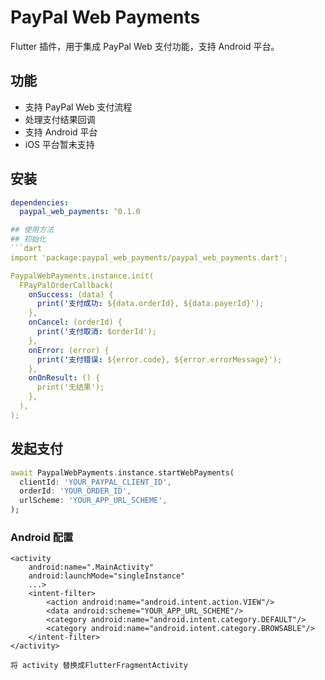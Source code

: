 # PayPal Web Payments

Flutter 插件，用于集成 PayPal Web 支付功能，支持 Android  平台。

## 功能

- 支持 PayPal Web 支付流程
- 处理支付结果回调
- 支持 Android 平台
- iOS 平台暂未支持

## 安装

```yaml
dependencies:
  paypal_web_payments: ^0.1.0

## 使用方法
## 初始化
```dart
import 'package:paypal_web_payments/paypal_web_payments.dart';

PaypalWebPayments.instance.init(
  FPayPalOrderCallback(
    onSuccess: (data) {
      print('支付成功: ${data.orderId}, ${data.payerId}');
    },
    onCancel: (orderId) {
      print('支付取消: $orderId');
    },
    onError: (error) {
      print('支付错误: ${error.code}, ${error.errorMessage}');
    },
    onOnResult: () {
      print('无结果');
    },
  ),
);
```

## 发起支付
```dart
await PaypalWebPayments.instance.startWebPayments(
  clientId: 'YOUR_PAYPAL_CLIENT_ID',
  orderId: 'YOUR_ORDER_ID',
  urlScheme: 'YOUR_APP_URL_SCHEME',
);
```

### Android 配置
```
<activity
    android:name=".MainActivity"
    android:launchMode="singleInstance"
    ...>
    <intent-filter>
        <action android:name="android.intent.action.VIEW"/>
        <data android:scheme="YOUR_APP_URL_SCHEME"/>
        <category android:name="android.intent.category.DEFAULT"/>
        <category android:name="android.intent.category.BROWSABLE"/>
    </intent-filter>
</activity>

将 activity 替换成FlutterFragmentActivity
```

